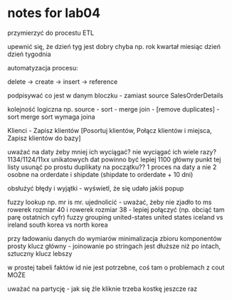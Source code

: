 # notes for lab04

przymierzyć do procestu ETL

upewnić się, że dzień tyg jest dobry
chyba np. rok kwartał miesiąc dzień dzień tygodnia

automatyzacja procesu:

delete -> create -> insert -> reference

podpisywać co jest w danym bloczku - zamiast source SalesOrderDetails

kolejność logiczna
np. source - sort - merge join - [remove duplicates] - sort
merge sort wymaga joina

Klienci - Zapisz klientów [Posortuj klientów, Połącz klientów i miejsca, Zapisz klientów do bazy]

uważać na daty żeby mniej ich wyciągać?
nie wyciągać ich wiele razy?
1134/1124/11xx unikatowych dat powinno być
lepiej 1100
główny punkt tej listy
usunąć po prostu duplikaty na początku??
1 proces na daty a nie 2 osobne na orderdate i shipdate (shipdate to orderdate + 10 dni)

obsłużyć błędy i wyjątki - wyświetl, że się udało jakiś popup

fuzzy lookup
np. mr is mr. ujednolicić - uważać, żeby nie zjadło to ms
rowerek rozmiar 40 i rowerek rozmiar 38 - lepiej połączyć (np. obciąć tam parę ostatnich cyfr)
fuzzy grouping
united-states united states
iceland vs ireland
south korea vs north korea

przy ładowaniu danych do wymiarów
minimalizacja zbioru komponentów
prosty klucz główny - joinowanie po stringach jest dłuższe niż po intach, sztuczny klucz lebszy

w prostej tabeli faktów id nie jest potrzebne, coś tam o problemach z cout MOŻE

uważać na partycję - jak się źle kliknie trzeba kostkę jeszcze raz
